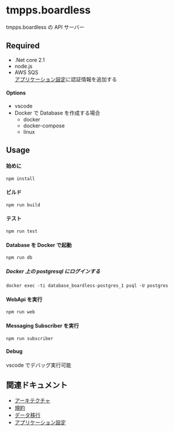 # tmpps.boardless

tmpps.boardless の API サーバー

## Required

- .Net core 2.1
- node.js
- AWS SQS  
  [アプリケーション設定](./.docs/appsettings.md)に認証情報を追加する

#### Options

- vscode
- Docker で Database を作成する場合
  - docker
  - docker-compose
  - linux

## Usage

#### 始めに

`npm install`

#### ビルド

`npm run build`

#### テスト

`npm run test`

#### Database を Docker で起動

`npm run db`

##### Docker 上の postgresql にログインする

`docker exec -ti database_boardless-postgres_1 psql -U postgres`

#### WebApi を実行

`npm run web`

#### Messaging Subscriber を実行

`npm run subscriber`

#### Debug

vscode でデバッグ実行可能

## 関連ドキュメント

- [アーキテクチャ](./.docs/architecture-design.md)
- [規約](./.docs/rules.md)
- [データ移行](./.docs/db-migration.md)
- [アプリケーション設定](./.docs/appsettings.md)
